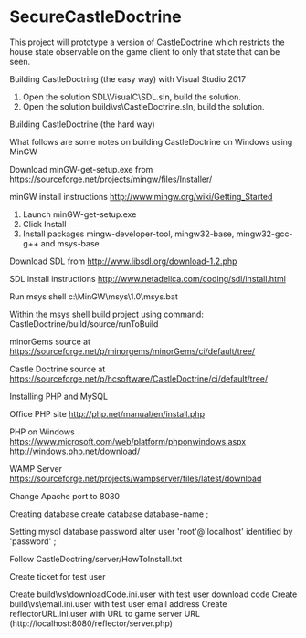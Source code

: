 # SecureCastleDoctrine

This project will prototype a version of CastleDoctrine which restricts the house state observable on
the game client to only that state that can be seen.

Building CastleDoctring (the easy way) with Visual Studio 2017

1. Open the solution SDL\VisualC\SDL.sln, build the solution.
2. Open the solution build\vs\CastleDoctrine.sln, build the solution.


Building CastleDoctrine (the hard way)

What follows are some notes on building CastleDoctrine on Windows using MinGW

Download minGW-get-setup.exe from
https://sourceforge.net/projects/mingw/files/Installer/

minGW install instructions
http://www.mingw.org/wiki/Getting_Started

1. Launch minGW-get-setup.exe
2. Click Install
3. Install packages mingw-developer-tool, mingw32-base, mingw32-gcc-g++ and msys-base

Download SDL from
http://www.libsdl.org/download-1.2.php

SDL install instructions
http://www.netadelica.com/coding/sdl/install.html

Run msys shell
c:\MinGW\msys\1.0\msys.bat

Within the msys shell build project using command:
CastleDoctrine/build/source/runToBuild

minorGems source at 
https://sourceforge.net/p/minorgems/minorGems/ci/default/tree/


Castle Doctrine source at
https://sourceforge.net/p/hcsoftware/CastleDoctrine/ci/default/tree/

Installing PHP and MySQL

Office PHP site
http://php.net/manual/en/install.php

PHP on Windows
https://www.microsoft.com/web/platform/phponwindows.aspx
http://windows.php.net/download/

WAMP Server
https://sourceforge.net/projects/wampserver/files/latest/download

Change Apache port to 8080

Creating database
create database database-name ;

Setting mysql database password
alter user 'root'@'localhost' identified by 'password' ;

Follow CastleDoctring/server/HowToInstall.txt

Create ticket for test user

Create build\vs\downloadCode.ini.user with test user download code
Create build\vs\email.ini.user with test user email address
Create reflectorURL.ini.user with URL to game server URL (http://localhost:8080/reflector/server.php)


